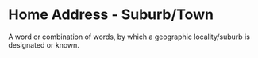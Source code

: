 # Home Address - Suburb/Town
A word or combination of words, by which a geographic locality/suburb is designated or known.